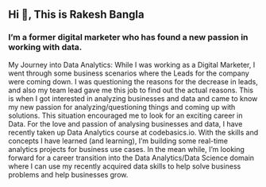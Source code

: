 
## Hi 👋, This is Rakesh Bangla

### I’m a former digital marketer who has found a new passion in working with data.

My Journey into Data Analytics:
While I was working as a Digital Marketer, I went through some business scenarios where the Leads for the company were coming down. I was questioning the reasons for the decrease in leads, and also my team lead gave me this job to find out the actual reasons. This is when I got interested in analyzing businesses and data and came to know my new passion for analyzing/questioning things and coming up with solutions. This situation encouraged me to look for an exciting career in Data.
For the love and passion of analysing businesses and data, I have recently taken up Data Analytics course at codebasics.io. With the skills and concepts I have learned (and learning), I’m building some real-time analytics projects for business use cases. In the mean while, I’m looking forward for a career transition into the Data Analytics/Data Science domain where I can use my recently acquired data skills to help solve business problems and help businesses grow.
